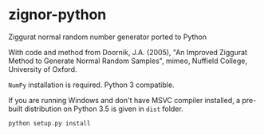 # zignor-python
Ziggurat normal random number generator ported to Python

With code and method from Doornik, J.A. (2005), "An Improved Ziggurat Method to Generate Normal Random Samples", mimeo, Nuffield College, University of Oxford.

`NumPy` installation is required. Python 3 compatible.

If you are running Windows and don't have MSVC compiler installed, a pre-built distribution on Python 3.5 is given in `dist` folder.

`python setup.py install`


